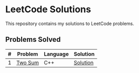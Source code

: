 # LeetCode Solutions

This repository contains my solutions to LeetCode problems.

## Problems Solved

| # | Problem | Language | Solution |
|---|---------|----------|----------|
| 1 | [Two Sum](https://leetcode.com/problems/two-sum/) | C++ | [Solution](./0001/) |